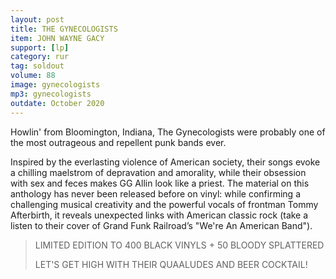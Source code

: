 ```yaml
---
layout: post
title: THE GYNECOLOGISTS
item: JOHN WAYNE GACY
support: [lp]
category: rur
tag: soldout
volume: 88
image: gynecologists
mp3: gynecologists
outdate: October 2020
---
```


Howlin' from Bloomington, Indiana, The Gynecologists were probably one of the most outrageous and repellent punk bands ever.

Inspired by the everlasting violence of American society, their songs evoke a chilling maelstrom of depravation and amorality, while their obsession with sex and feces makes GG Allin look like a priest. The material on this anthology has never been released before on vinyl: while confirming a challenging musical creativity and the powerful vocals of frontman Tommy Afterbirth, it reveals unexpected links with American classic rock (take a listen to their cover of Grand Funk Railroad’s "We're An American Band").

> LIMITED EDITION TO 400 BLACK VINYLS + 50 BLOODY SPLATTERED
>
> LET'S GET HIGH WITH THEIR QUAALUDES AND BEER COCKTAIL!
